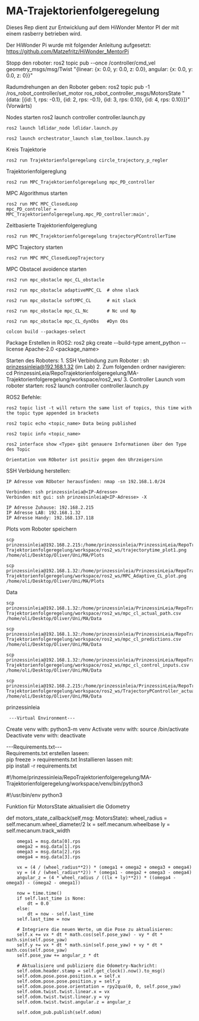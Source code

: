 # MA-Trajektorienfolgeregelung

Dieses Rep dient zur Entwicklung auf dem HiWonder Mentor PI der mit einem rasberry betrieben wird.

Der HiWonder Pi wurde mit folgender Anleitung aufgesetzt: https://github.com/Matzefritz/HiWonder_MentorPi

Stopp den roboter: 
    ros2 topic pub --once /controller/cmd_vel geometry_msgs/msg/Twist "{linear: {x: 0.0, y: 0.0, z: 0.0}, angular: {x: 0.0, y: 0.0, z: 0}}"



Radumdrehungen an den Roboter geben:
    ros2 topic pub -1 /ros_robot_controller/set_motor ros_robot_controller_msgs/MotorsState "{data: [{id: 1, rps: -0.1}, {id: 2, rps: -0.1}, {id: 3, rps: 0.10}, {id: 4, rps: 0.10}]}" (Vorwärts)

Nodes starten
    ros2 launch controller controller.launch.py

    ros2 launch ldlidar_node ldlidar.launch.py

    ros2 launch orchestrator_launch slam_toolbox.launch.py

Kreis Trajektorie

    ros2 run Trajektorienfolgeregelung circle_trajectory_p_regler  

Trajektorienfolgereglung
    
    ros2 run MPC_Trajektorienfolgeregelung mpc_PD_controller  

MPC Algorithmus starten

    ros2 run MPC MPC_ClosedLoop   
    mpc_PD_controller = MPC_Trajektorienfolgeregelung.mpc_PD_controller:main',

Zeitbasierte Trajektorienfolgereglung

    ros2 run MPC_Trajektorienfolgeregelung trajectoryPControllerTime  

MPC Trajectory starten

    ros2 run MPC MPC_ClosedLoopTrajectory

MPC Obstacel avoidence starten

    ros2 run mpc_obstacle mpc_CL_obstacle

    ros2 run mpc_obstacle adaptiveMPC_CL  # ohne slack

    ros2 run mpc_obstacle softMPC_CL      # mit slack

    ros2 run mpc_obstacle mpc_CL_Nc       # Nc und Np

    ros2 run mpc_obstacle mpc_CL_dynObs   #Dyn Obs

    colcon build --packages-select

    
Package Erstellen in ROS2:
    ros2 pkg create --build-type ament_python --license Apache-2.0 <package_name>

Starten des Roboters:
    1. SSH Verbindung zum Roboter : sh prinzessinleia@192.168.1.32 (im Lab)
    2. Zum folgenden ordner navigieren: cd PrinzessinLeia/RepoTrajektorienfolgeregelung/MA-Trajektorienfolgeregelung/workspace/ros2_ws/
    3. Controller Launch vom roboter starten: ros2 launch controller controller.launch.py

ROS2 Befehle:

    ros2 topic list -t will return the same list of topics, this time with the topic type appended in brackets

    ros2 topic echo <topic_name> Data being published

    ros2 topic info <topic_name>

    ros2 interface show <Type> gibt genauere Informationen über den Type des Topic

    Orientation vom ROboter ist positiv gegen den Uhrzeigersinn

SSH Verbidung herstellen:

    IP Adresse vom ROboter herausfinden: nmap -sn 192.168.1.0/24

    Verbinden: ssh prinzessinleia@<IP-Adresse>
    Verbinden mit gui: ssh prinzessinleia@<IP-Adresse> -X

    IP Adresse Zuhause: 192.168.2.215
    IP Adresse LAB: 192.168.1.32
    IP Adresse Handy: 192.168.137.118

Plots vom Roboter speichern
    
    scp prinzessinleia@192.168.2.215:/home/prinzessinleia/PrinzessinLeia/RepoTrajektorienfolgeregelung/MA-Trajektorienfolgeregelung/workspace/ros2_ws/trajectorytime_plot1.png /home/oli/Desktop/Oliver/Uni/MA/Plots

    scp prinzessinleia@192.168.1.32:/home/prinzessinleia/PrinzessinLeia/RepoTrajektorienfolgeregelung/MA-Trajektorienfolgeregelung/workspace/ros2_ws/MPC_Adaptive_CL_plot.png /home/oli/Desktop/Oliver/Uni/MA/Plots

Data

    scp prinzessinleia@192.168.1.32:/home/prinzessinleia/PrinzessinLeia/RepoTrajektorienfolgeregelung/MA-Trajektorienfolgeregelung/workspace/ros2_ws/mpc_cl_actual_path.csv /home/oli/Desktop/Oliver/Uni/MA/Data

    scp prinzessinleia@192.168.1.32:/home/prinzessinleia/PrinzessinLeia/RepoTrajektorienfolgeregelung/MA-Trajektorienfolgeregelung/workspace/ros2_ws/mpc_cl_predictions.csv /home/oli/Desktop/Oliver/Uni/MA/Data

    scp prinzessinleia@192.168.1.32:/home/prinzessinleia/PrinzessinLeia/RepoTrajektorienfolgeregelung/MA-Trajektorienfolgeregelung/workspace/ros2_ws/mpc_cl_control_inputs.csv /home/oli/Desktop/Oliver/Uni/MA/Data

    scp prinzessinleia@192.168.2.215:/home/prinzessinleia/PrinzessinLeia/RepoTrajektorienfolgeregelung/MA-Trajektorienfolgeregelung/workspace/ros2_ws/TrajectoryPController_actual_path.csv /home/oli/Desktop/Oliver/Uni/MA/Data


prinzessinleia




     ---Virtual Environment---
Create venv with:
    python3-m venv <Namevenv>
Activate venv with:
    source <Namevenv>/bin/activate
Deactivate venv with:
    deactivate

---Requirements.txt---\
Requirements.txt erstellen laseen:\
    pip freeze > requirements.txt
Installieren lassen mit:\
    pip install -r requirements.txt

#!/home/prinzessinleia/RepoTrajektorienfolgeregelung/MA-Trajektorienfolgeregelung/workspace/venv/bin/python3

#!/usr/bin/env python3

Funktion für MotorsState aktualisiert die Odometry

def motors_state_callback(self,msg: MotorsState):
        wheel_radius = self.mecanum.wheel_diameter/2
        lx = self.mecanum.wheelbase
        ly = self.mecanum.track_width

        omega1 = msg.data[0].rps
        omega2 = msg.data[1].rps
        omega3 = msg.data[2].rps
        omega4 = msg.data[3].rps

        vx = (4 / (wheel_radius**2)) * (omega1 + omega2 + omega3 + omega4)
        vy = (4 / (wheel_radius**2)) * (omega1 - omega2 + omega3 - omega4)
        angular_z = (4 * wheel_radius / ((lx + ly)**2)) * ((omega4 - omega3) - (omega2 - omega1))
        
        now = time.time()
        if self.last_time is None:
            dt = 0.0
        else:
            dt = now - self.last_time
        self.last_time = now

        # Integriere die neuen Werte, um die Pose zu aktualisieren:
        self.x += vx * dt * math.cos(self.pose_yaw) - vy * dt * math.sin(self.pose_yaw)
        self.y += vx * dt * math.sin(self.pose_yaw) + vy * dt * math.cos(self.pose_yaw)
        self.pose_yaw += angular_z * dt

        # Aktualisiere und publiziere die Odometry-Nachricht:
        self.odom.header.stamp = self.get_clock().now().to_msg()
        self.odom.pose.pose.position.x = self.x
        self.odom.pose.pose.position.y = self.y
        self.odom.pose.pose.orientation = rpy2qua(0, 0, self.pose_yaw)
        self.odom.twist.twist.linear.x = vx
        self.odom.twist.twist.linear.y = vy
        self.odom.twist.twist.angular.z = angular_z

        self.odom_pub.publish(self.odom)

    



